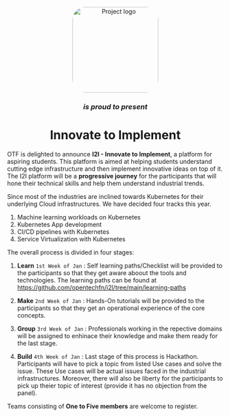 <p align="center">
 <img width="200vw" style=" border-radius: 15%" src="https://avatars0.githubusercontent.com/u/53313409?s=400&u=f1971cfb209634d0246db39601de349f6db3eb32&v=4" align="center" alt="Project logo" />
 
 <h3 align="center"><i>is proud to present</i></h3>
 <h1 align="center">Innovate to Implement</h1>
</p>


OTF is delighted to announce **I2I - Innovate to Implement**, a platform for aspiring students. This platform is aimed at helping students understand cutting edge infrastructure and then implement innovative ideas on top of it. The I2I platform will be a **progressive journey** for the participants that will hone their technical skills and help them understand industrial trends.

Since most of the industries are inclined towards Kubernetes for their underlying Cloud infrastructures. We have decided four tracks this year.

1. Machine learning workloads on Kubernetes
2. Kubernetes App development
3. CI/CD pipelines with Kubernetes
4. Service Virtualization with Kubernetes

The overall process is divided in four stages:

1. **Learn** `1st Week of Jan` : Self learning paths/Checklist will be provided to the participants so that they get aware aboout the tools and technologies. The learning paths can be found at https://github.com/opentechfn/i2l/tree/main/learning-paths

2. **Make** `2nd Week of Jan` : Hands-On tutorials will be provided to the participants so that they get an operational experience of the core concepts.

3. **Group** `3rd Week of Jan` : Professionals working in the repective domains will be assigned to enhinace their knowledge and make them ready for the last stage.

4. **Build** `4th Week of Jan` : Last stage of this process is Hackathon. Participants will have to pick a topic from listed Use cases and solve the issue. These Use cases will be actual issues faced in the industrial infrastructures. Moreover, there will also be liberty for the participants to pick up theier topic of interest (provide it has no objection from the panel).

Teams consisting of **One to Five members** are welcome to register.
